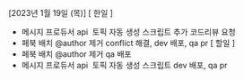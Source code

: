 [2023년 1월 19일 (목)]
[ 한일 ]
* 메시지 프로듀서 api  토픽 자동 생성 스크립트 추가 코드리뷰 요청
* 페북 배치 @author 제거 conflict 해결, dev 배포, qa pr
[ 할일 ]
* 페북 배치 @author 제거 qa 배포
* 메시지 프로듀서 api  토픽 자동 생성 스크립트 dev 배포, qa pr


